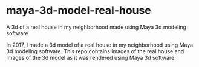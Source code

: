 # maya-3d-model-real-house
A 3d of a real house in my neighborhood made using Maya 3d modeling software

In 2017, I made a 3d model of a real house in my neighborhood using Maya 3d modeling software.  This repo contains images of the real house and images of the 3d model as it was rendered using Maya 3d software.
